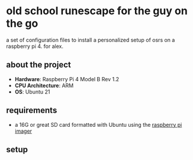 # old school runescape for the guy on the go

a set of configuration files to install a personalized setup of osrs on a raspberry pi 4.
for alex.

## about the project

- **Hardware**: Raspberry Pi 4 Model B Rev 1.2
- **CPU Architecture**: ARM
- **OS**: Ubuntu 21

## requirements

- a 16G or great SD card formatted with Ubuntu using the [raspberry pi imager](https://ubuntu.com/tutorials/how-to-install-ubuntu-desktop-on-raspberry-pi-4#2-prepare-the-sd-cards)

## setup
